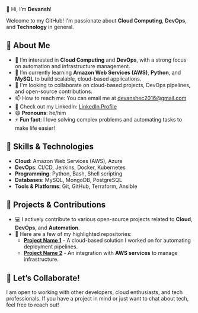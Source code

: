 👋 Hi, I’m **Devansh**!

Welcome to my GitHub! I'm passionate about **Cloud Computing**, **DevOps**, and **Technology** in general.
## 🚀 About Me

- 👀 I’m interested in **Cloud Computing** and **DevOps**, with a strong focus on automation and infrastructure management.
- 🌱 I’m currently learning **Amazon Web Services (AWS)**, **Python**, and **MySQL** to build scalable, cloud-based applications.
- 💞️ I'm looking to collaborate on cloud-based projects, DevOps pipelines, and open-source contributions.
- 📫 How to reach me: You can email me at [devanshec2016@gmail.com](mailto:devanshec2016@gmail.com)
- 🔗 Check out my LinkedIn: [LinkedIn Profile](https://www.linkedin.com/in/devansh8085)
- 😄 **Pronouns**: he/him
- ⚡ **Fun fact**: I love solving complex problems and automating tasks to make life easier!

## 🌟 Skills & Technologies

- **Cloud**: Amazon Web Services (AWS), Azure
- **DevOps**: CI/CD, Jenkins, Docker, Kubernetes
- **Programming**: Python, Bash, Shell scripting
- **Databases**: MySQL, MongoDB, PostgreSQL
- **Tools & Platforms**: Git, GitHub, Terraform, Ansible

## 🔧 Projects & Contributions

- 💻 I actively contribute to various open-source projects related to **Cloud**, **DevOps**, and **Automation**.
- 🚀 Here are a few of my highlighted repositories:
  - **[Project Name 1](link)** - A cloud-based solution I worked on for automating deployment pipelines.
  - **[Project Name 2](link)** - An integration with **AWS services** to manage infrastructure.

## 🤝 Let’s Collaborate!

I am open to working with other developers, cloud enthusiasts, and tech professionals. If you have a project in mind or just want to chat about tech, feel free to reach out!
